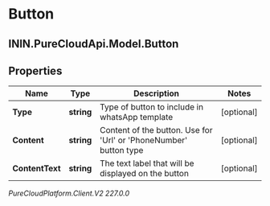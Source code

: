 # Button

## ININ.PureCloudApi.Model.Button

## Properties

|Name | Type | Description | Notes|
|------------ | ------------- | ------------- | -------------|
| **Type** | **string** | Type of button to include in whatsApp template | [optional] |
| **Content** | **string** | Content of the button. Use for &#39;Url&#39; or &#39;PhoneNumber&#39; button type | [optional] |
| **ContentText** | **string** | The text label that will be displayed on the button | [optional] |



_PureCloudPlatform.Client.V2 227.0.0_
